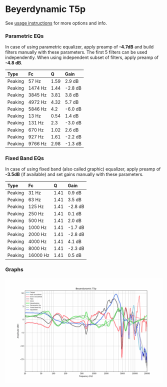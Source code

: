 # Beyerdynamic T5p
See [usage instructions](https://github.com/jaakkopasanen/AutoEq#usage) for more options and info.

### Parametric EQs
In case of using parametric equalizer, apply preamp of **-4.7dB** and build filters manually
with these parameters. The first 5 filters can be used independently.
When using independent subset of filters, apply preamp of **-4.8 dB**.

| Type    | Fc      |    Q | Gain    |
|:--------|:--------|:-----|:--------|
| Peaking | 57 Hz   | 1.59 | 2.9 dB  |
| Peaking | 1474 Hz | 1.44 | -2.8 dB |
| Peaking | 3845 Hz | 3.81 | 3.8 dB  |
| Peaking | 4972 Hz | 4.32 | 5.7 dB  |
| Peaking | 5846 Hz | 4.2  | -6.0 dB |
| Peaking | 13 Hz   | 0.54 | 1.4 dB  |
| Peaking | 131 Hz  | 2.3  | -3.0 dB |
| Peaking | 670 Hz  | 1.02 | 2.6 dB  |
| Peaking | 927 Hz  | 1.61 | -2.2 dB |
| Peaking | 9766 Hz | 2.98 | -1.3 dB |

### Fixed Band EQs
In case of using fixed band (also called graphic) equalizer, apply preamp of **-3.5dB**
(if available) and set gains manually with these parameters.

| Type    | Fc       |    Q | Gain    |
|:--------|:---------|:-----|:--------|
| Peaking | 31 Hz    | 1.41 | 0.9 dB  |
| Peaking | 63 Hz    | 1.41 | 3.5 dB  |
| Peaking | 125 Hz   | 1.41 | -2.8 dB |
| Peaking | 250 Hz   | 1.41 | 0.1 dB  |
| Peaking | 500 Hz   | 1.41 | 2.0 dB  |
| Peaking | 1000 Hz  | 1.41 | -1.7 dB |
| Peaking | 2000 Hz  | 1.41 | -2.8 dB |
| Peaking | 4000 Hz  | 1.41 | 4.1 dB  |
| Peaking | 8000 Hz  | 1.41 | -2.3 dB |
| Peaking | 16000 Hz | 1.41 | 0.5 dB  |

### Graphs
![](./Beyerdynamic%20T5p.png)